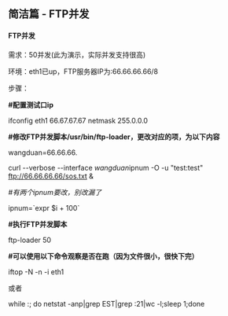 ## 简洁篇 - FTP并发

#### FTP**并发**

需求：50并发\(此为演示，实际并发支持很高\)

环境：eth1已up，FTP服务器IP为:66.66.66.66/8

步骤：

**\#配置测试口ip**

ifconfig eth1 66.67.67.67 netmask 255.0.0.0

**\#修改FTP并发脚本/usr/bin/ftp-loader，更改对应的项，为以下内容**

wangduan=66.66.66.

curl --verbose --interface $wangduan$ipnum -O -u "test:test" ftp://66.66.66.66/sos.txt &

_\#有两个ipnum要改，别改漏了_

ipnum=\`expr $i + 100\`

**\#执行FTP并发脚本**

ftp-loader 50

**\#可以使用以下命令观察是否在跑（因为文件很小，很快下完）**

iftop -N -n -i eth1

或者

while :; do netstat -anp\|grep EST\|grep :21\|wc -l;sleep 1;done

